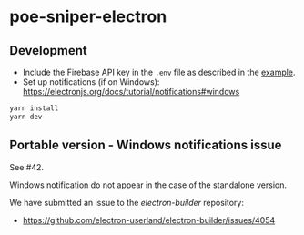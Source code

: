 # poe-sniper-electron

## Development

- Include the Firebase API key in the `.env` file as described in the [example](./.env.example).
- Set up notifications (if on Windows): https://electronjs.org/docs/tutorial/notifications#windows

```bash
yarn install
yarn dev
```

## Portable version - Windows notifications issue

See #42.

Windows notification do not appear in the case of the standalone version.

We have submitted an issue to the _electron-builder_ repository:

- https://github.com/electron-userland/electron-builder/issues/4054
